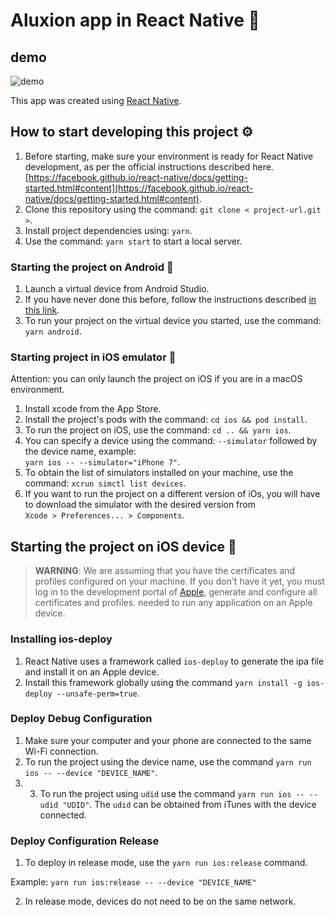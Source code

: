 Aluxion app in React Native :rocket:
===

## demo

![demo](src/assets/giphy.gif)

This app was created using [React Native](https://github.com/facebook/react-native/).

## How to start developing this project :gear:

1. Before starting, make sure your environment is ready for React Native development, as per the official instructions described here. [https://facebook.github.io/react-native/docs/getting-started.html#content](https://facebook.github.io/react-native/docs/getting-started.html#content).
2. Clone this repository using the command: ``` git clone < project-url.git > ```.
3. Install project dependencies using: ``` yarn ```.
4. Use the command: ``` yarn start ``` to start a local server.

### Starting the project on Android :robot:

1. Launch a virtual device from Android Studio.
2. If you have never done this before, follow the instructions described [in this link](https://developer.android.com/studio/run/managing-avds.html#createavd).
3. To run your project on the virtual device you started, use the command: ``` yarn android ```.

### Starting project in iOS emulator :iphone:

Attention: you can only launch the project on iOS if you are in a macOS environment.

1. Install xcode from the App Store.
2. Install the project's pods with the command: ```cd ios && pod install```.
3. To run the project on iOS, use the command: ``` cd .. && yarn ios ```.
4. You can specify a device using the command: `--simulator` followed by the device name, example:    
`yarn ios -- --simulator="iPhone 7"`.
5. To obtain the list of simulators installed on your machine, use the command: `xcrun simctl list devices`.
6. If you want to run the project on a different version of iOs, you will have to download the simulator with the desired version from    
```Xcode > Preferences... > Components```.

## Starting the project on iOS device :calling:

> **WARNING**:
We are assuming that you have the certificates and profiles configured on your machine.
If you don't have it yet, you must log in to the development portal of [Apple](https://developer.apple.com), generate and configure all certificates and profiles.
needed to run any application on an Apple device.

### Installing ios-deploy
1. React Native uses a framework called `ios-deploy` to generate the ipa file and install it on an Apple device.
2. Install this framework globally using the command ```yarn install -g ios-deploy --unsafe-perm=true```.

### Deploy Debug Configuration
1. Make sure your computer and your phone are connected to the same Wi-Fi connection.
2. To run the project using the device name, use the command ```yarn run ios -- --device "DEVICE_NAME"```.
3. 3. To run the project using `udid` use the command ````yarn run ios -- --udid "UDID"````. The `udid` can be obtained from iTunes with the device connected.

### Deploy Configuration Release
1. To deploy in release mode, use the ```yarn run ios:release``` command.

Example:
     ```yarn run ios:release -- --device "DEVICE_NAME"```
     
2. In release mode, devices do not need to be on the same network.






